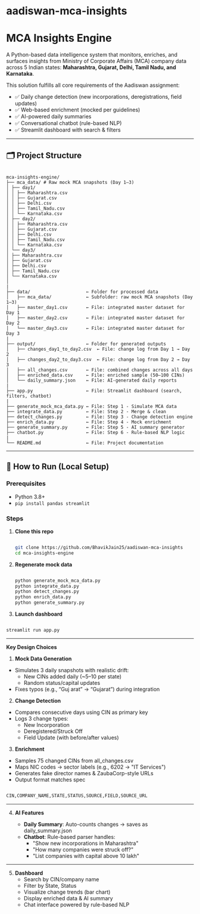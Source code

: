 # aadiswan-mca-insights

# MCA Insights Engine

A Python-based data intelligence system that monitors, enriches, and surfaces insights from Ministry of Corporate Affairs (MCA) company data across 5 Indian states: **Maharashtra, Gujarat, Delhi, Tamil Nadu, and Karnataka**.

This solution fulfills all core requirements of the Aadiswan assignment:
- ✅ Daily change detection (new incorporations, deregistrations, field updates)
- ✅ Web-based enrichment (mocked per guidelines)
- ✅ AI-powered daily summaries
- ✅ Conversational chatbot (rule-based NLP)
- ✅ Streamlit dashboard with search & filters


---

## 🗂️ Project Structure

```

mca-insights-engine/
├── mca_data/ # Raw mock MCA snapshots (Day 1–3)
│ ├── day1/
│ │ ├── Maharashtra.csv
│ │ ├── Gujarat.csv
│ │ ├── Delhi.csv
│ │ ├── Tamil_Nadu.csv
│ │ └── Karnataka.csv
│ ├── day2/
│ │ ├── Maharashtra.csv
│ │ ├── Gujarat.csv
│ │ ├── Delhi.csv
│ │ ├── Tamil_Nadu.csv
│ │ └── Karnataka.csv
│ └── day3/
│ ├── Maharashtra.csv
│ ├── Gujarat.csv
│ ├── Delhi.csv
│ ├── Tamil_Nadu.csv
│ └── Karnataka.csv
│
|
├── data/                     ← Folder for processed data
│   ├── mca_data/             ← Subfolder: raw mock MCA snapshots (Day 1–3)
│   ├── master_day1.csv       ← File: integrated master dataset for Day 1
│   ├── master_day2.csv       ← File: integrated master dataset for Day 2
│   └── master_day3.csv       ← File: integrated master dataset for Day 3
|
├── output/                   ← Folder for generated outputs
│   ├── changes_day1_to_day2.csv  ← File: change log from Day 1 → Day 2
│   ├── changes_day2_to_day3.csv  ← File: change log from Day 2 → Day 3
│   ├── all_changes.csv       ← File: combined changes across all days
│   ├── enriched_data.csv     ← File: enriched sample (50–100 CINs)
│   └── daily_summary.json    ← File: AI-generated daily reports
|
├── app.py                    ← File: Streamlit dashboard (search, filters, chatbot)
|
├── generate_mock_mca_data.py ← File: Step 1 - Simulate MCA data
├── integrate_data.py         ← File: Step 2 - Merge & clean
├── detect_changes.py         ← File: Step 3 - Change detection engine
├── enrich_data.py            ← File: Step 4 - Mock enrichment
├── generate_summary.py       ← File: Step 5 - AI summary generator
├── chatbot.py                ← File: Step 6 - Rule-based NLP logic
|
└── README.md                 ← File: Project documentation

```




---



## 🚀 How to Run (Local Setup)

### Prerequisites
- Python 3.8+
- `pip install pandas streamlit`

### Steps
1. **Clone this repo**
   ```bash
   
   git clone https://github.com/BhavikJain25/aadiswan-mca-insights
   cd mca-insights-engine

2. **Regenerate mock data**

    ```bash

   python generate_mock_mca_data.py
   python integrate_data.py
   python detect_changes.py
   python enrich_data.py
   python generate_summary.py


3. **Launch dashboard**

  ```bash

  streamlit run app.py

  ```


---


__Key Design Choices__


1. **Mock Data Generation**

 * Simulates 3 daily snapshots with realistic drift:
   * New CINs added daily (~5–10 per state)
   * Random status/capital updates
 * Fixes typos (e.g., “Guj arat” → “Gujarat”) during integration

2. **Change Detection**

 * Compares consecutive days using CIN as primary key
 * Logs 3 change types:
     * New Incorporation
     * Deregistered/Struck Off
     * Field Update (with before/after values)


3. **Enrichment**

  * Samples 75 changed CINs from all_changes.csv
  * Maps NIC codes → sector labels (e.g., 6202 → "IT Services")
  * Generates fake director names & ZaubaCorp-style URLs
  * Output format matches spec

   ```bash

   CIN,COMPANY_NAME,STATE,STATUS,SOURCE,FIELD,SOURCE_URL

   ```


---


4. **AI Features**
   
     * **Daily Summary**: Auto-counts changes → saves as daily_summary.json
     * **Chatbot**: Rule-based parser handles:
          * "Show new incorporations in Maharashtra"
          * "How many companies were struck off?"
          * "List companies with capital above 10 lakh"



---
5. **Dashboard**
    * Search by CIN/company name
    * Filter by State, Status
    * Visualize change trends (bar chart)
    * Display enriched data & AI summary
    * Chat interface powered by rule-based NLP




   

   


